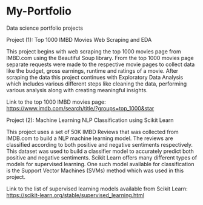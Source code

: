 # My-Portfolio
Data science portfolio projects

Project (1): Top 1000 IMBD Movies Web Scraping and EDA
 
 This project begins with web scraping the top 1000 movies page from IMBD.com using the Beautiful Soup library. From the top 1000 movies page separate requests were made to the respective movie pages to collect data like the budget, gross earnings, runtime and ratings of a movie. After scraping the data this project continues with Exploratory Data Analysis which includes various different steps like cleaning the data, performing various analysis along with creating meaningful insights.

Link to the top 1000 IMBD movies page: https://www.imdb.com/search/title/?groups=top_1000&star

Project (2): Machine Learning NLP Classification using Scikit Learn

This project uses a set of 50K IMBD Reviews that was collected from IMDB.com to build a NLP machine learning model. The reviews are classified according to both positive and negative sentiments respectively. This dataset was used to build a  classifier model to accurately predict both positive and negative sentiments. Scikit Learn offers many different types of models for supervised learning. One such model available for classification is the Support Vector Machines (SVMs) method which was used in this project.

Link to the list of supervised learning models available from Scikit Learn: https://scikit-learn.org/stable/supervised_learning.html
